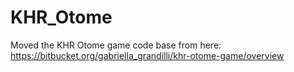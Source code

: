 # KHR_Otome
Moved the KHR Otome game code base from here: https://bitbucket.org/gabriella_grandilli/khr-otome-game/overview
